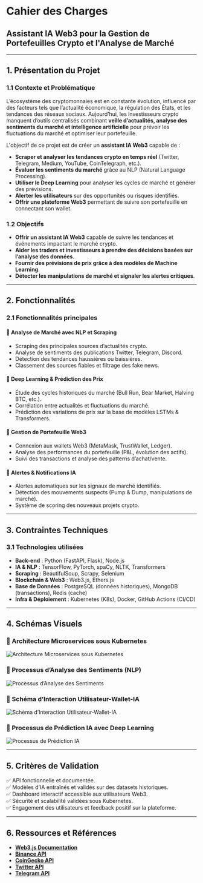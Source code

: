 # **Cahier des Charges**

## **Assistant IA Web3 pour la Gestion de Portefeuilles Crypto et l'Analyse de Marché**

---

## **1. Présentation du Projet**

### **1.1 Contexte et Problématique**

L’écosystème des cryptomonnaies est en constante évolution, influencé par des facteurs tels que l’actualité économique, la régulation des États, et les tendances des réseaux sociaux. Aujourd’hui, les investisseurs crypto manquent d’outils centralisés combinant **veille d’actualités, analyse des sentiments du marché et intelligence artificielle** pour prévoir les fluctuations du marché et optimiser leur portefeuille.

L'objectif de ce projet est de créer un **assistant IA Web3** capable de :

- **Scraper et analyser les tendances crypto en temps réel** (Twitter, Telegram, Medium, YouTube, CoinTelegraph, etc.).
- **Évaluer les sentiments du marché** grâce au NLP (Natural Language Processing).
- **Utiliser le Deep Learning** pour analyser les cycles de marché et générer des prévisions.
- **Alerter les utilisateurs** sur des opportunités ou risques identifiés.
- **Offrir une plateforme Web3** permettant de suivre son portefeuille en connectant son wallet.

### **1.2 Objectifs**

- **Offrir un assistant IA Web3** capable de suivre les tendances et événements impactant le marché crypto.
- **Aider les traders et investisseurs à prendre des décisions basées sur l’analyse des données**.
- **Fournir des prévisions de prix grâce à des modèles de Machine Learning**.
- **Détecter les manipulations de marché et signaler les alertes critiques**.

---

## **2. Fonctionnalités**

### **2.1 Fonctionnalités principales**

#### **🔹 Analyse de Marché avec NLP et Scraping**

- Scraping des principales sources d’actualités crypto.
- Analyse de sentiments des publications Twitter, Telegram, Discord.
- Détection des tendances haussières ou baissières.
- Classement des sources fiables et filtrage des fake news.

#### **🔹 Deep Learning & Prédiction des Prix**

- Étude des cycles historiques du marché (Bull Run, Bear Market, Halving BTC, etc.).
- Corrélation entre actualités et fluctuations du marché.
- Prédiction des variations de prix sur la base de modèles LSTMs & Transformers.

#### **🔹 Gestion de Portefeuille Web3**

- Connexion aux wallets Web3 (MetaMask, TrustWallet, Ledger).
- Analyse des performances du portefeuille (P&L, évolution des actifs).
- Suivi des transactions et analyse des patterns d’achat/vente.

#### **🔹 Alertes & Notifications IA**

- Alertes automatiques sur les signaux de marché identifiés.
- Détection des mouvements suspects (Pump & Dump, manipulations de marché).
- Système de scoring des nouveaux projets crypto.

---

## **3. Contraintes Techniques**

### **3.1 Technologies utilisées**

- **Back-end** : Python (FastAPI, Flask), Node.js
- **IA & NLP** : TensorFlow, PyTorch, spaCy, NLTK, Transformers
- **Scraping** : BeautifulSoup, Scrapy, Selenium
- **Blockchain & Web3** : Web3.js, Ethers.js
- **Base de Données** : PostgreSQL (données historiques), MongoDB (transactions), Redis (cache)
- **Infra & Déploiement** : Kubernetes (K8s), Docker, GitHub Actions (CI/CD)

---

## **4. Schémas Visuels**

### **🔷 Architecture Microservices sous Kubernetes**
![Architecture Microservices sous Kubernetes](../img/CDC/Architecture_Microservices_sous_Kubernetes.svg)

### **🔷 Processus d’Analyse des Sentiments (NLP)**
![Processus d’Analyse des Sentiments](../img/CDC/Processus_d’Analyse_des_Sentiments_NLP.svg)

### **🔷 Schéma d’Interaction Utilisateur-Wallet-IA**
![Schéma d’Interaction Utilisateur-Wallet-IA](../img/CDC/Schéma_d’Interaction_Utilisateur-Wallet-IA.svg)

### **🔷 Processus de Prédiction IA avec Deep Learning**
![Processus de Prédiction IA](../img/CDC/Processus_de_Prédiction_IA_avec_Deep_Learning.svg)

---

## **5. Critères de Validation**

✅ API fonctionnelle et documentée.  
✅ Modèles d’IA entraînés et validés sur des datasets historiques.  
✅ Dashboard interactif accessible aux utilisateurs Web3.  
✅ Sécurité et scalabilité validées sous Kubernetes.  
✅ Engagement des utilisateurs et feedback positif sur la plateforme.  

---

## **6. Ressources et Références**

- **[Web3.js Documentation](https://web3js.readthedocs.io/)**
- **[Binance API](https://binance-docs.github.io/apidocs/spot/en/)**
- **[CoinGecko API](https://www.coingecko.com/en/api)**
- **[Twitter API](https://developer.twitter.com/en/docs/twitter-api)**
- **[Telegram API](https://core.telegram.org/api)**
